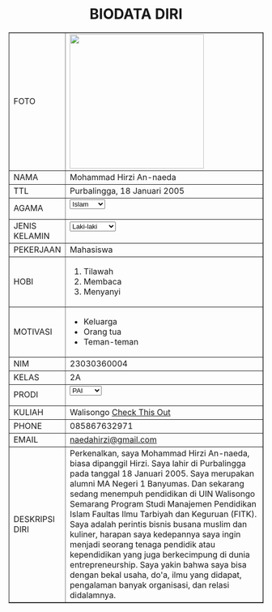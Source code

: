 <!DOCTYPE html>
<html>
<head>
<title>BIODATA DIRI</title>
</head>
<body>
<h1 align="center">BIODATA DIRI</h1>
<table width="745" border="1" cellspacing="0" cellpadding="5" align="center">
<td>FOTO</td>
<td> <img src="c:https://drive.google.com/file/d/1mknUYEvJvv9m3mOmGGx8if62n34obxD7/view?usp=sharing" width="265px" height="265px"></td>
</tr>
<tr>
<td>NAMA</td>
<td>Mohammad Hirzi An-naeda</td>
</tr>
<tr>
<td>TTL</td>
<td>Purbalingga, 18 Januari 2005</td>
</tr>
<tr>
<td>AGAMA</td>
<td><form action="proses.php" method="get">
    <select name='agama'>
      <option value='islam'>Islam</option>
      <option value='kristen'>Kristen</option>
      <option value='katholik'>Katholik</option>
      <option value='hindu'>Hindu</option>
      <option value='kristen'>Budha</option>
    </select>
    </form></td>
</tr>
<tr>
<td>JENIS KELAMIN</td>
<td><form action="proses.php" method="get">
    <select name='jenis kelamin'>
      <option value='Laki-laki'>Laki-laki</option>
      <option value='Perempuan'>Perempuan</option>
    </select></form></td>
</tr>
<tr>
<td>PEKERJAAN</td>
<td>Mahasiswa</td>
</tr>
<tr>
<td>HOBI</td>
<td><ol>
    <li>Tilawah</li>
    <li>Membaca</li>
    <li>Menyanyi</li>
  </ol></td>
</tr>
<tr>
<td>MOTIVASI</td>
<td><ul>
    <li>Keluarga</li>
    <li>Orang tua</li>
    <li>Teman-teman</li>
</ul></td>
</tr>
<tr>
<td>NIM</td>
<td>23030360004</td>
</tr>
<tr>
<td>KELAS</td>
<td>2A</td>
</tr>
<tr>
<td>PRODI</td>
<td><form action="proses.php" method="get">
    <select name='Jurusan'>
      <option value='PAI'>PAI</option>
      <option value='MPI'>MPI</option>
      <option value='PBA'>PBA</option>
       <option value='PBI'>PBI</option>
      <option value='PIAUD'>PIAUD</option>
       <option value='PGMI'>PGMI</option>
    </select>
    </form></td>
<tr>
    <td>KULIAH</td>
    <td>Walisongo <a href="https://walisongo.ac.id/">Check This Out</a></td>
</tr>
<tr>
    <td>PHONE</td>
    <td>085867632971</td>
</tr>
<tr>
    <td>EMAIL</td>
    <td><a href="mail to:naedahirzi@gmail.com">naedahirzi@gmail.com</a></td>
</tr>
<tr>
<td>DESKRIPSI DIRI</td>
<td>Perkenalkan, saya Mohammad Hirzi An-naeda, biasa dipanggil Hirzi. Saya lahir di Purbalingga pada tanggal 18 Januari 2005. Saya merupakan alumni MA Negeri 1 Banyumas. Dan sekarang sedang menempuh pendidikan di UIN Walisongo Semarang Program Studi Manajemen Pendidikan Islam Faultas Ilmu Tarbiyah dan Keguruan (FITK). Saya adalah perintis bisnis busana muslim dan kuliner, harapan saya kedepannya saya ingin menjadi seorang tenaga pendidik atau kependidikan yang juga berkecimpung di dunia entrepreneurship. Saya yakin bahwa saya bisa dengan bekal usaha, do'a, ilmu yang didapat, pengalaman banyak organisasi, dan relasi didalamnya.
</td>
</tr>
</table>
</body>
</html>
